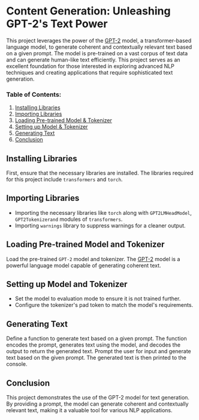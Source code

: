 # Content Generation: Unleashing GPT-2's Text Power
This project leverages the power of the [GPT-2](https://huggingface.co/openai-community/gpt2-large) model, a transformer-based language model, to generate coherent and contextually relevant text based on a given prompt. The model is pre-trained on a vast corpus of text data and can generate human-like text efficiently. This project serves as an excellent foundation for those interested in exploring advanced NLP techniques and creating applications that require sophisticated text generation.

### Table of Contents:
1. [Installing Libraries](#installing-libraries)
2. [Importing Libraries](#importing-libraries)
3. [Loading Pre-trained Model & Tokenizer](#loading-pre-trained-model-and-tokenizer)
4. [Setting up Model & Tokenizer](#setting-up-model-and-tokenizer)
5. [Generating Text](#generating-text)
6. [Conclusion](#conclusion)

## Installing Libraries
First, ensure that the necessary libraries are installed. The libraries required for this project include `transformers` and `torch`.

## Importing Libraries
- Importing the necessary libraries like `torch` along with `GPT2LMHeadModel`, `GPT2Tokenizerand` modules of `transformers`.
- Importing `warnings` library to suppress warnings for a cleaner output.

## Loading Pre-trained Model and Tokenizer
Load the pre-trained `GPT-2` model and tokenizer. The [GPT-2](https://huggingface.co/openai-community/gpt2-large) model is a powerful language model capable of generating coherent text.

## Setting up Model and Tokenizer
- Set the model to evaluation mode to ensure it is not trained further.
- Configure the tokenizer's pad token to match the model's requirements.

## Generating Text
Define a function to generate text based on a given prompt. The function encodes the prompt, generates text using the model, and decodes the output to return the generated text.
Prompt the user for input and generate text based on the given prompt. The generated text is then printed to the console.

## Conclusion
This project demonstrates the use of the GPT-2 model for text generation. By providing a prompt, the model can generate coherent and contextually relevant text, making it a valuable tool for various NLP applications.
